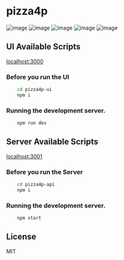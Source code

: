 # pizza4p
![image](https://user-images.githubusercontent.com/51397987/169090358-af66b6a4-b240-4c57-8b5c-7cfc81d5821c.png)
![image](https://user-images.githubusercontent.com/51397987/169090542-a00a3a93-44c0-4078-9251-4d53372b4659.png)
![image](https://user-images.githubusercontent.com/51397987/169090572-ace9121d-e4bf-441f-8d56-7cc4db26a154.png)
![image](https://user-images.githubusercontent.com/51397987/169090416-0d79cb36-0ae6-4d81-957a-415b596295c1.png)
![image](https://user-images.githubusercontent.com/51397987/169090457-61cf97a9-82fe-4f96-ac64-6fa1929da371.png)

## UI Available Scripts
[localhost:3000](https://localhost:3000)

### Before you run the UI
```bash
    cd pizza4p-ui
    npm i
```

### Running the development server.

```bash
    npm run dev
```


## Server Available Scripts
[localhost:3001](https://localhost:3001)

### Before you run the Server
```bash
    cd pizza4p-api
    npm i
```

### Running the development server.

```bash
    npm start
```


## License

MIT
